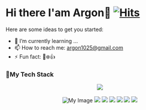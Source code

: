<!--
- 👯 I’m looking to collaborate on ...
- 🤔 I’m looking for help with ...
- 💬 Ask me about ...
- 😄 Pronouns: ...
- 🔭 I’m currently working on ...
-->
# Hi there I'am Argon👋 [![Hits](https://hits.seeyoufarm.com/api/count/incr/badge.svg?url=https%3A%2F%2Fargon1025.github.io&count_bg=%231D1D1D&title_bg=%23252525&icon=github.svg&icon_color=%23E7E7E7&title=TechBlog&edge_flat=true)](https://argon1025.github.io/)
Here are some ideas to get you started:

- 🌱 I’m currently learning ...
- 📫 How to reach me: argon1025@gmail.com
- ⚡ Fun fact: 🐶❄️👍

### 🚀My Tech Stack
<p align="center">
  <img src="https://github-readme-stats.vercel.app/api?username=argon1025"></br></br>
  <img href="argon1025.github.io" src="https://img.shields.io/badge/JavaScript-f45651?style=for-the-badge&amp;logo=JavaScript&amp;labelColor=f45651&amp;logoColor=ffffff" alt="My Image">
  <img href="argon1025.github.io" src="https://img.shields.io/badge/Java-f45651?style=for-the-badge&amp;logo=Java&amp;labelColor=f45651&amp;logoColor=ffffff">
  <img href="argon1025.github.io" src="https://img.shields.io/badge/Swift-f45651?style=for-the-badge&amp;logo=Swift&amp;labelColor=f45651&amp;logoColor=ffffff">
  <img href="argon1025.github.io" src="https://img.shields.io/badge/Hexo-f45651?style=for-the-badge&amp;logo=Hexo&amp;labelColor=f45651&amp;logoColor=ffffff">
  <img href="argon1025.github.io" src="https://img.shields.io/badge/Node.js-f45651?style=for-the-badge&amp;logo=Node.js&amp;labelColor=f45651&amp;logoColor=ffffff">
  <img href="argon1025.github.io" src="https://img.shields.io/badge/NPM-f45651?style=for-the-badge&amp;logo=NPM&amp;labelColor=f45651&amp;logoColor=ffffff">
  <img href="argon1025.github.io" src="https://img.shields.io/badge/Python-f45651?style=for-the-badge&amp;logo=Python&amp;labelColor=f45651&amp;logoColor=ffffff">
</p>
